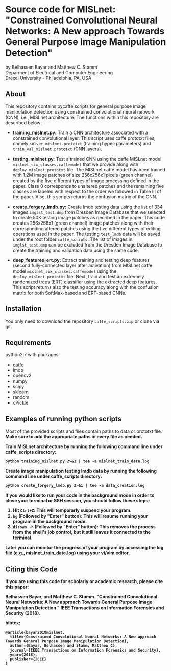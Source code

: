 # Source code for MISLnet: "Constrained Convolutional Neural Networks: A New approach Towards General Purpose Image Manipulation Detection"
by Belhassen Bayar and Matthew C. Stamm <br/>
Deparment of Electrical and Computer Engineering <br/>
Drexel University - Philadelphia, PA, USA

## About

This repository contains pycaffe scripts for general purpose image manipulation detection using constrained convolutional neural network (CNN), i.e., MISLnet architecture. The functions within this repository are described below:

- **training_mislnet.py:** Train a CNN architecture associated with a constrained convolutional layer. This script uses caffe prototxt files, namely `solver_mislnet.prototxt` (training hyper-parameters) and `train_val_mislnet.prototxt` (CNN layers).

- **testing_mislnet.py**: Test a trained CNN using the caffe MISLnet model `mislnet_six_classes.caffemodel` that we provide along with `deploy_mislnet.prototxt` file. The MISLnet caffe model has been trained with 1.2M image patches of size 256x256x1 pixels (green channel) created by the five different types of image processing defined in the paper. Class 0 corresponds to unaltered patches and the remaining five classes are labeled with respect to the order we followed in Table III of the paper. Also, this scripts returns the confusion matrix of the CNN.

- **create_forgery_lmdb.py:** Create lmdb testing data using the list of 334 images `imglst_test.dmp` from Dresden Image Database that we selected to create 50K testing image patches as decribed in the paper. This code creates 256x256x1 (green channel) image patches along with their corresponding altered patches using the five different types of editing operations used in the paper. The testing `test_lmdb` data will be saved under the root folder `caffe_scripts`. The list of images in `imglst_test.dmp` can be excluded from the Dresden Image Database to create the training and validation data using the same code.

- **deep_features_ert.py:** Extract training and testing deep features (second fully-connected layer after activation) from MISLnet caffe model `mislnet_six_classes.caffemodel` using the `deploy_mislnet.prototxt` file. Next, train and test an extremely randomized trees (ERT) classifier using the extracted deep features. This script returns also the testing accuracy along with the confusion matrix for both SoftMax-based and ERT-based CNNs.



## Installation

You only need to download the repository `caffe_scripts.zip` or clone via git.

## Requirements

python2.7 with packages:

- [caffe](https://github.com/BVLC/caffe)
- lmdb
- opencv2
- numpy
- scipy
- sklearn
- random
- cPickle

## Examples of running python scripts

Most of the provided scripts and files contain paths to data or prototxt file. <b/>
Make sure to add the appropriate paths in every file as needed.

Train MISLnet architecture by running the following command line under caffe_scripts directory:
```
python training_mislnet.py 2>&1 | tee -a mislnet_train_date.log
```
Create image manipulation testing lmdb data by running the following command line under caffe_scripts directory:
```
python create_forgery_lmdb.py 2>&1 | tee -a data_creation.log
```
If you would like to run your code in the background mode in order to close your terminal or SSH session, you should follow these steps:
1. Hit ``Ctrl+Z``: This will temporarly suspend your program.
2. ``bg`` (Followed by "Enter" button): This will resume running your program in the background mode.
3. ``disown -h`` (Followed by "Enter" button): This removes the process from the shell's job control, but it still leaves it connected to the terminal.

Later you can monitor the progress of your program by accessing the log file (e.g., mislnet_train_date.log) using your vi/vim editor.

## Citing this Code

If you are using this code for scholarly or academic research, please cite this paper:

Belhassen Bayar, and Matthew C. Stamm. "Constrained Convolutional Neural Networks: A New approach Towards General Purpose Image Manipulation Detection." IEEE Transactions on Information Forensics and Security (2018).

bibtex:

```
@article{bayar2018mislnet,
  title={Constrained Convolutional Neural Networks: A New approach Towards General Purpose Image Manipulation Detection},
  author={Bayar, Belhassen and Stamm, Matthew C},
  journal={IEEE Transactions on Information Forensics and Security},
  year={2018},
  publisher={IEEE}
}
```